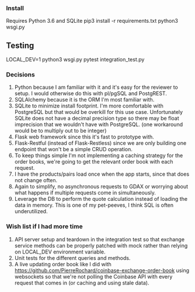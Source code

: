 ### Install

Requires Python 3.6 and SQLite
pip3 install -r requirements.txt
python3 wsgi.py

## Testing
LOCAL_DEV=1 python3 wsgi.py 
pytest integration_test.py 

### Decisions

1. Python because I am familiar with it and it's easy for the reviewer to setup. I would otherwise do this with pl/pgSQL and PostgREST.
2. SQLAlchemy because it is the ORM I'm most familiar with.
3. SQLite to minimize install footprint. I'm more comfortable with PostgreSQL but that would be overkill for this use case. Unfortunately SQLite does not have a decimal precision type so there may be float imprecision that we wouldn't have with PostgreSQL. (one workaround would be to multiply out to be integer)
4. Flask web framework since this it's fast to prototype with.
5. Flask-Restful (instead of Flask-Restless) since we are only building one endpoint that won't be a simple CRUD operation.
6. To keep things simple I'm not implementing a caching strategy for the order books, we're going to get the relevant order book with each request.
7. I have the products/pairs load once when the app starts, since that does not change often.
8. Again to simplify, no asynchronous requests to GDAX or worrying about what happens if multiple requests come in simultaneously.
9. Leverage the DB to perform the quote calculation instead of loading the data in memory. This is one of my pet-peeves, I think SQL is often underutilized.


### Wish list if I had more time

1. API server setup and teardown in the integration test so that exchange service methods can be properly patched with mock rather than relying on LOCAL_DEV environment variable.
2. Unit tests for the different queries and methods.
3. A live updating order book like I did with https://github.com/PierreRochard/coinbase-exchange-order-book using websockets so that we're not polling the Coinbase API with every request that comes in (or caching and using stale data).
